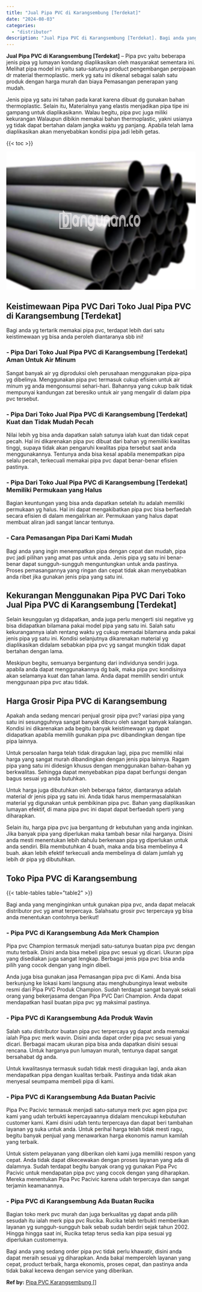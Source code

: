 ```yaml
---
title: "Jual Pipa PVC di Karangsembung [Terdekat]"
date: "2024-08-03"
categories: 
  - "distributor"
description: "Jual Pipa PVC di Karangsembung [Terdekat]. Bagi anda yang sedang order pipa pvc tidak perlu khawatir, disini anda dapat meraih sesuai yg diharapkan. Anda bak..."
---
```


**Jual Pipa PVC di Karangsembung \[Terdekat\]** – Pipa pvc yaitu beberapa jenis pipa yg lumayan kondang diaplikasikan oleh masyarakat sementara ini. Melihat pipa model ini yaitu satu-satunya product pengembangan perpipaan dr material thermoplastic. merk yg satu ini dikenal sebagai salah satu produk dengan harga murah dan biaya Pemasangan penerapan yang mudah.

Jenis pipa yg satu ini tahan pada karat karena dibuat dg gunakan bahan thermoplastic. Selain itu, Materialnya yang elastis menjadikan pipa tipe ini gampang untuk diaplikasikann. Walau begitu, pipa pvc juga miliki kekurangan Walaupun dibikin memakai bahan thermoplastic, yakni usianya yg tidak dapat bertahan dalam jangka waktu yg panjang. Apabila telah lama diaplikasikan akan menyebabkan kondisi pipa jadi lebih getas.

{{< toc >}}

![Jual Pipa PVC di Karangsembung [Terdekat]](/images/jaul-pipa-pvc-41.png)

## Keistimewaan Pipa PVC Dari Toko Jual Pipa PVC di Karangsembung \[Terdekat\]

Bagi anda yg tertarik memakai pipa pvc, terdapat lebih dari satu keistimewaan yg bisa anda peroleh diantaranya sbb ini!

### \- Pipa Dari Toko Jual Pipa PVC di Karangsembung \[Terdekat\] Aman Untuk Air Minum

Sangat banyak air yg diproduksi oleh perusahaan menggunakan pipa-pipa yg dibelinya. Menggunakan pipa pvc termasuk cukup efisien untuk air minum yg anda mengonsumsi sehari-hari. Bahannya yang cukup baik tidak mempunyai kandungan zat beresiko untuk air yang mengalir di dalam pipa pvc tersebut.

### \- Pipa Dari Toko Jual Pipa PVC di Karangsembung \[Terdekat\] Kuat dan Tidak Mudah Pecah

Nilai lebih yg bisa anda dapatkan salah satunya ialah kuat dan tidak cepat pecah. Hal ini dikarenakan pipa pvc dibuat dari bahan yg memiliki kwalitas tinggi, supaya tidak akan pengaruhi kwalitas pipa tersebut saat anda menggunakannya. Tentunya anda bisa kesal apabila menempatkan pipa selalu pecah, terkecuali memakai pipa pvc dapat benar-benar efisien pastinya.

### \- Pipa Dari Toko Jual Pipa PVC di Karangsembung \[Terdekat\] Memiliki Permukaan yang Halus

Bagian keuntungan yang bisa anda dapatkan setelah itu adalah memiliki permukaan yg halus. Hal ini dapat mengakibatkan pipa pvc bisa berfaedah secara efisien di dalam mengalirkan air. Permukaan yang halus dapat membuat aliran jadi sangat lancar tentunya.

### \- Cara Pemasangan Pipa Dari Kami Mudah

Bagi anda yang ingin menempatkan pipa dengan cepat dan mudah, pipa pvc jadi pilihan yang amat pas untuk anda. Jenis pipa yg satu ini benar-benar dapat sungguh-sungguh menguntungkan untuk anda pastinya. Proses pemasangannya yang ringan dan cepat tidak akan menyebabkan anda ribet jika gunakan jenis pipa yang satu ini.

## Kekurangan Menggunakan Pipa PVC Dari Toko Jual Pipa PVC di Karangsembung \[Terdekat\]

Selain keunggulan yg didapatkan, anda juga perlu mengerti sisi negative yg bisa didapatkan bilamana pakai model pipa yang satu ini. Salah satu kekurangannya ialah rentang waktu yg cukup memadai bilamana anda pakai jenis pipa yg satu ini. Kondisi selanjutnya dikarenakan material yg diaplikasikan didalam sebabkan pipa pvc yg sangat mungkin tidak dapat bertahan dengan lama.

Meskipun begitu, semuanya bergantung dari individunya sendiri juga. apabila anda dapat menggunakannya dg baik, maka pipa pvc kondisinya akan selamanya kuat dan tahan lama. Anda dapat memilih sendiri untuk menggunaan pipa pvc atau tidak.

## Harga Grosir Pipa PVC di Karangsembung

Apakah anda sedang mencari penjual grosir pipa pvc? variasi pipa yang satu ini sesungguhnya sangat banyak diburu oleh sangat banyak kalangan. Kondisi ini dikarenakan ada begitu banyak keistimewaan yg dapat didapatkan apabila memilih gunakan pipa pvc dibandingkan dengan tipe pipa lainnya.

Untuk persoalan harga telah tidak diragukan lagi, pipa pvc memiliki nilai harga yang sangat murah dibandingkan dengan jenis pipa lainnya. Ragam pipa yang satu ini didesign khusus dengan menggunakan bahan-bahan yg berkwalitas. Sehingga dapat menyebabkan pipa dapat berfungsi dengan bagus sesuai yg anda butuhkan.

Untuk harga juga dibutuhkan oleh beberapa faktor, diantaranya adalah material dr jenis pipa yg satu ini. Anda tidak harus mempermasalahkan material yg digunakan untuk pembikinan pipa pvc. Bahan yang diaplikasikan lumayan efektif, di mana pipa pvc ini dapat dapat berfaedah sperti yang diharapkan.

Selain itu, harga pipa pvc jua bergantung dr kebutuhan yang anda inginkan. Jika banyak pipa yang diperlukan maka tambah besar nilai harganya. Disini anda mesti menentukan lebih dahulu berkenaan pipa yg diperlukan untuk anda sendiri. Bila membutuhkan 4 buah, maka anda bisa membelinya 4 buah. akan lebih efektif terkecuali anda membelinya di dalam jumlah yg lebih dr pipa yg dibutuhkan.

## Toko Pipa PVC di Karangsembung

{{< table-tables table="table2" >}}

Bagi anda yang menginginkan untuk gunakan pipa pvc, anda dapat melacak distributor pvc yg amat terpercaya. Salahsatu grosir pvc terpercaya yg bisa anda menentukan contohnya berikut!

### \- Pipa PVC di Karangsembung Ada Merk Champion

Pipa pvc Champion termasuk menjadi satu-satunya buatan pipa pvc dengan mutu terbaik. Disini anda bisa mebeli pipa pvc sesuai yg dicari. Ukuran pipa yang disediakan juga sangat lengkap. Berbagai jenis pipa pvc bisa anda pilih yang cocok dengan yang ingin dibeli.

Anda juga bisa gunakan jasa Pemasangan pipa pvc di Kami. Anda bisa berkunjung ke lokasi kami langsung atau menghubunginya lewat website resmi dari Pipa PVC Produk Champion. Sudah terdapat sangat banyak sekali orang yang bekerjasama dengan Pipa PVC Dari Champion. Anda dapat mendapatkan hasil buatan pipa pvc yg maksimal pastinya.

### \- Pipa PVC di Karangsembung Ada Produk Wavin

Salah satu distributor buatan pipa pvc terpercaya yg dapat anda memakai ialah Pipa pvc merk wavin. Disini anda dapat order pipa pvc sesuai yang dicari. Berbagai macam ukuran pipa bisa anda dapatkan disini sesuai rencana. Untuk harganya pun lumayan murah, tentunya dapat sangat bersahabat dg anda.

Untuk kwalitasnya termasuk sudah tidak mesti diragukan lagi, anda akan mendapatkan pipa dengan kualitas terbaik. Pastinya anda tidak akan menyesal seumpama membeli pipa di kami.

### \- Pipa PVC di Karangsembung Ada Buatan Pacivic

Pipa Pvc Pacivic termasuk menjadi satu-satunya merk pvc agen pipa pvc kami yang udah terbukti kepercayaannya didalam mencukupi kebutuhan customer kami. Kami disini udah tentu terpercaya dan dapat beri tambahan layanan yg suka untuk anda. Untuk perihal harga telah tidak mesti ragu, begitu banyak penjual yang menawarkan harga ekonomis namun kamilah yang terbaik.

Untuk sistem pelayanan yang diberikan oleh kami juga memiliki respon yang cepat. Anda tidak dapat dikecewakan dengan proses layanan yang ada di dalamnya. Sudah terdapat begitu banyak orang yg gunakan Pipa Pvc Pacivic untuk mendapatan pipa pvc yang cocok dengan yang diharapkan. Mereka menentukan Pipa Pvc Pacivic karena udah terpercaya dan sangat terjamin keamanannya.

### \- Pipa PVC di Karangsembung Ada Buatan Rucika

Bagian toko merk pvc murah dan juga berkualitas yg dapat anda pilih sesudah itu ialah merk pipa pvc Rucika. Rucika telah terbukti memberikan layanan yg sungguh-sungguh baik sebab sudah berdiri sejak tahun 2002. Hingga hingga saat ini, Rucika tetap terus sedia kan pipa sesuai yg diperlukan customernya.

Bagi anda yang sedang order pipa pvc tidak perlu khawatir, disini anda dapat meraih sesuai yg diharapkan. Anda bakal memperoleh layanan yang cepat, product terbaik, harga ekonomis, proses cepat, dan pastinya anda tidak bakal kecewa dengan service yang diberikan.

**Ref by:** [Pipa PVC Karangsembung []](https://id.wikipedia.org/wiki/Pipa)
